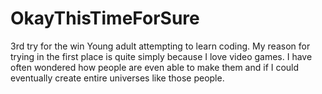 # OkayThisTimeForSure
3rd try for the win
Young adult attempting to learn coding. My reason for trying in the first place is quite simply because I love video games.
I have often wondered how people are even able to make them and if I could eventually create entire universes like those people.
